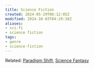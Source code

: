 ```yaml
---
title: Science Fiction
created: 2024-05-29T06:12:05Z
modified: 2024-10-03T04:29:38Z
aliases:
- sci-fi
- science fiction
tags:
- genre
- science-fiction
---
```


Related: [Paradigm Shift](paradigm-shift.md), [Science Fantasy](science-fantasy.md)
